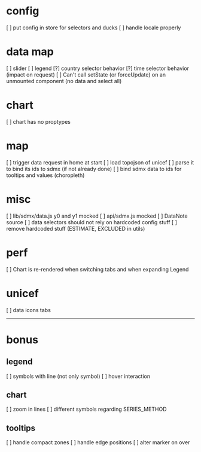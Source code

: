 # config
[ ] put config in store for selectors and ducks
[ ] handle locale properly

# data map
[ ] slider
[ ] legend
[?] country selector behavior
[?] time selector behavior (impact on request)
[ ] Can't call setState (or forceUpdate) on an unmounted component (no data and select all)

# chart
[ ] chart has no proptypes

# map
[ ] trigger data request in home at start
[ ] load topojson of unicef
[ ] parse it to bind its ids to sdmx (if not already done)
[ ] bind sdmx data to ids for tooltips and values (choropleth)

# misc
[ ] lib/sdmx/data.js y0 and y1 mocked
[ ] api/sdmx.js mocked
[ ] DataNote source
[ ] data selectors should not rely on hardcoded config stuff
[ ] remove hardcoded stuff (ESTIMATE, EXCLUDED in utils)

# perf
[ ] Chart is re-rendered when switching tabs and when expanding Legend

# unicef
[ ] data icons tabs

---

# bonus

## legend
[ ] symbols with line (not only symbol)
[ ] hover interaction

## chart
[ ] zoom in lines
[ ] different symbols regarding SERIES_METHOD

## tooltips
[ ] handle compact zones
[ ] handle edge positions
[ ] alter marker on over